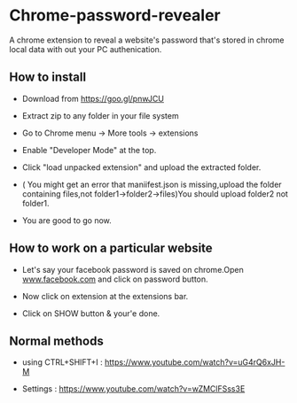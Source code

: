 # Chrome-password-revealer

A chrome extension to reveal a website's password that's stored in chrome local data with out your PC authenication.

## How to install 

* Download from  https://goo.gl/pnwJCU

* Extract zip to any folder in your file system

* Go to Chrome menu -> More tools -> extensions

* Enable "Developer Mode" at the top.

* Click "load unpacked extension" and upload the extracted folder.

* ( You might get an error that maniifest.json is missing,upload the folder containing files,not folder1->folder2->files)You should upload folder2 not folder1.

* You are good to go now. 

## How to work on a particular website

* Let's say your facebook password is saved on chrome.Open www.facebook.com and click on password button.

* Now click on extension at the extensions bar.

* Click on SHOW button & your'e done.


## Normal methods

* using CTRL+SHIFT+I : https://www.youtube.com/watch?v=uG4rQ6xJH-M

* Settings : https://www.youtube.com/watch?v=wZMClFSss3E 
